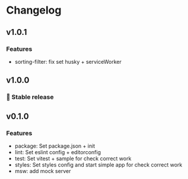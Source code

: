 # Changelog

## v1.0.1

### Features

 - sorting-filter: fix set husky + serviceWorker

## v1.0.0

### 🎉 Stable release

## v0.1.0

### Features
- package: Set package.json + init
- lint: Set eslint config + editorconfig
- test: Set vitest + sample for check correct work
- styles: Set styles config and start simple app for check correct work
- msw: add mock server
